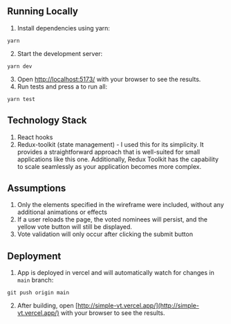 ## Running Locally

1. Install dependencies using yarn:

```shell
yarn
```

2. Start the development server:

```shell
yarn dev
```

3. Open [http://localhost:5173/](http://localhost:5173/) with your browser to see the results.
4. Run tests and press a to run all:

```shell
yarn test
```

## Technology Stack

1. React hooks
2. Redux-toolkit (state management) - I used this for its simplicity. It provides a straightforward approach that is well-suited for small applications like this one. Additionally, Redux Toolkit has the capability to scale seamlessly as your application becomes more complex.

## Assumptions

1. Only the elements specified in the wireframe were included, without any additional animations or effects
2. If a user reloads the page, the voted nominees will persist, and the yellow vote button will still be displayed.
3. Vote validation will only occur after clicking the submit button

## Deployment

1. App is deployed in vercel and will automatically watch for changes in `main` branch:

```
git push origin main
```

2. After building, open [http://simple-vt.vercel.app/](http://simple-vt.vercel.app/) with your browser to see the results.
